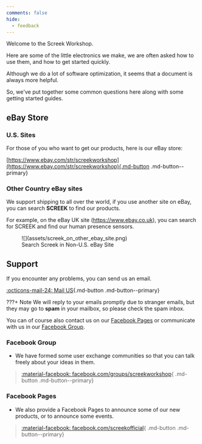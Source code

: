 ```yaml
---
comments: false
hide:
  - feedback
---
```

Welcome to the Screek Workshop.

Here are some of the little electronics we make, we are often asked how to use them, and how to get started quickly.    

Although we do a lot of software optimization, it seems that a document is always more helpful.    

So, we've put together some common questions here along with some getting started guides.    

## eBay Store
### U.S. Sites
For those of you who want to get our products, here is our eBay store:    

[https://www.ebay.com/str/screekworkshop](https://www.ebay.com/str/screekworkshop){.md-button .md-button--primary}

### Other Country eBay sites
We support shipping to all over the world, if you use another site on eBay, you can search **SCREEK** to find our products.

For example, on the eBay UK site (https://www.ebay.co.uk), you can search for SCREEK and find our human presence sensors.
<figure markdown>
  ![](assets/screek_on_other_ebay_site.png)
  <figcaption>Search Screek in Non-U.S. eBay Site</figcaption>
</figure>

## Support

If you encounter any problems, you can send us an email.    

[:octicons-mail-24: Mail US](mailto:screek_workshop@icloud.com){.md-button .md-button--primary}

???+ Note
    We will reply to your emails promptly due to stranger emails, but they may go to **spam** in your mailbox, so please check the spam inbox.    

You can of course also contact us on our [Facebook Pages](#facebook-pages) or communicate with us in our [Facebook Group](#facebook-group).

### Facebook Group
- We have formed some user exchange communities so that you can talk freely about your ideas in them.  
 
> [:material-facebook: facebook.com/groups/screekworkshop](https://www.facebook.com/groups/screekworkshop){ .md-button .md-button--primary}

### Facebook Pages
- We also provide a Facebook Pages to announce some of our new products, or to announce some events.  

> [:material-facebook: facebook.com/screekofficial](https://www.facebook.com/screekofficial){ .md-button .md-button--primary}

